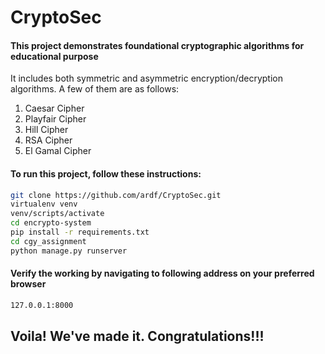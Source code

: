 # CryptoSec

#### This project demonstrates foundational cryptographic algorithms for educational purpose

It includes both symmetric and asymmetric encryption/decryption algorithms.
A few of them are as follows:

<ol>
<li>Caesar Cipher</li>
<li>Playfair Cipher</li>
<li>Hill Cipher</li>
<li>RSA Cipher</li>
<li>El Gamal Cipher</li>
</ol>

#### To run this project, follow these instructions:

```sh
git clone https://github.com/ardf/CryptoSec.git
virtualenv venv
venv/scripts/activate
cd encrypto-system
pip install -r requirements.txt
cd cgy_assignment
python manage.py runserver
```

#### Verify the working by navigating to following address on your preferred browser

```sh
127.0.0.1:8000
```

## Voila! We've made it. Congratulations!!!
